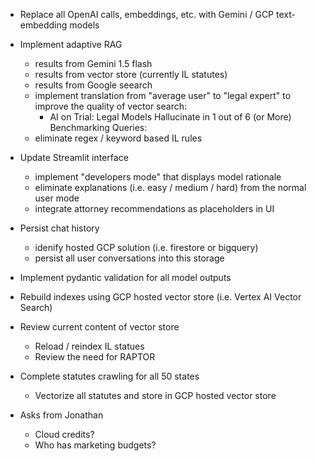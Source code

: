 - Replace all OpenAI calls, embeddings, etc. with Gemini / GCP text-embedding models
- Implement adaptive RAG
  - results from Gemini 1.5 flash
  - results from vector store (currently IL statutes)
  - results from Google seearch
  - implement translation from "average user" to "legal expert" to improve the quality of vector search:
    - AI on Trial: Legal Models Hallucinate in 1 out of 6 (or More) Benchmarking Queries: 
  - eliminate regex / keyword based IL rules
- Update Streamlit interface
  - implement "developers mode" that displays model rationale
  - eliminate explanations (i.e. easy / medium / hard) from the normal user mode
  - integrate attorney recommendations as placeholders in UI
- Persist chat history
  - idenify hosted GCP solution (i.e. firestore or bigquery)
  - persist all user conversations into this storage
- Implement pydantic validation for all model outputs
- Rebuild indexes using GCP hosted vector store (i.e. Vertex AI Vector Search)
- Review current content of vector store
  - Reload / reindex IL statues
  - Review the need for RAPTOR
- Complete statutes crawling for all 50 states
  - Vectorize all statutes and store in GCP hosted vector store
    
 
- Asks from Jonathan
  - Cloud credits?
  - Who has marketing budgets?

